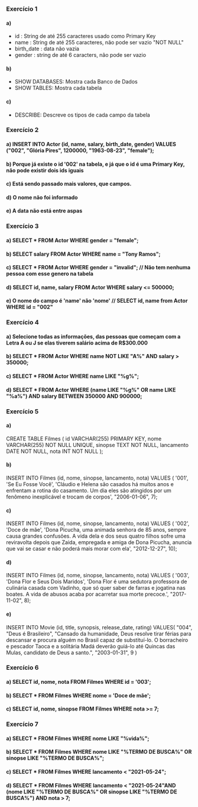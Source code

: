 ### Exercício 1

#### a)
* id : String de até 255 caracteres usado como Primary Key
* name : String de até 255 caracteres, não pode ser vazio "NOT NULL"
* birth_date : data não vazia
* gender : string de até 6 caracters, não pode ser vazio

#### b)
* SHOW DATABASES: Mostra cada Banco de Dados
* SHOW TABLES: Mostra cada tabela

#### c)

* DESCRIBE: Descreve os tipos de cada campo da tabela

### Exercício 2

#### a) INSERT INTO Actor (id, name, salary, birth_date, gender) VALUES ("002", "Glória Pires", 1200000, "1963-08-23", "female");

#### b) Porque já existe o id '002' na tabela, e já que o id é uma Primary Key, não pode existir dois ids iguais

#### c) Está sendo passado mais valores, que campos.

#### d) O nome não foi informado

#### e) A data não está entre aspas

### Exercício 3

#### a) SELECT * FROM Actor WHERE gender = "female";

#### b) SELECT salary FROM Actor WHERE name = "Tony Ramos";

#### c) SELECT * FROM Actor WHERE gender = "invalid"; // Não tem nenhuma pessoa com esse genero na tabela

#### d) SELECT id, name, salary FROM Actor WHERE salary <= 500000;

#### e) O nome do campo é 'name' não 'nome' // SELECT id, name from Actor WHERE id = "002"

### Exercício 4

#### a) Selecione todas as informações, das pessoas que começam com a Letra A ou J se elas tiverem salário acima de R$300.000

#### b) SELECT * FROM Actor WHERE name NOT LIKE "A%" AND salary > 350000;

#### c) SELECT * FROM Actor WHERE name LIKE "%g%";

#### d) SELECT * FROM Actor WHERE (name LIKE "%g%" OR name LIKE "%a%") AND salary BETWEEN 350000 AND 900000;

### Exercício 5

#### a) 
CREATE TABLE Filmes (
	id VARCHAR(255) PRIMARY KEY,
    nome VARCHAR(255) NOT NULL UNIQUE,
    sinopse TEXT NOT NULL,
    lancamento DATE NOT NULL,
    nota INT NOT NULL
);

#### b) 
INSERT INTO Filmes (id, nome, sinopse, lancamento, nota) VALUES ( '001', 'Se Eu Fosse Você', 
'Cláudio e Helena são casados há muitos anos e enfrentam a rotina do casamento. Um dia eles são atingidos por um fenômeno inexplicável e trocam de corpos',
"2006-01-06",
7);

#### c) 
INSERT INTO Filmes (id, nome, sinopse, lancamento, nota) VALUES ( '002', 'Doce de mãe', 
'Dona Picucha, uma animada senhora de 85 anos, sempre causa grandes confusões. A vida dela e dos seus quatro filhos sofre uma reviravolta depois que Zaida, empregada e amiga de Dona Picucha, anuncia que vai se casar e não poderá mais morar com ela',
"2012-12-27",
10);

#### d) 
INSERT INTO Filmes (id, nome, sinopse, lancamento, nota) VALUES ( '003', 'Dona Flor e Seus Dois Maridos', 
'Dona Flor é uma sedutora professora de culinária casada com Vadinho, que só quer saber de farras e jogatina nas boates. A vida de abusos acaba por acarretar sua morte precoce.',
"2017-11-02",
8);

#### e)
INSERT INTO Movie (id, title, synopsis, release_date, rating) 
VALUES(
	"004",
    "Deus é Brasileiro",
    "Cansado da humanidade, Deus resolve tirar férias para descansar e procura alguém no Brasil capaz de substituí-lo. O borracheiro e pescador Taoca e a solitária Madá deverão guiá-lo até Quincas das Mulas, candidato de Deus a santo.",
    "2003-01-31",
    9
)

### Exercício 6

#### a) SELECT id, nome, nota FROM Filmes WHERE id = '003';

#### b) SELECT * FROM Filmes WHERE nome = 'Doce de mãe';

#### c) SELECT id, nome, sinopse FROM Filmes WHERE nota >= 7;

### Exercício 7

#### a) SELECT * FROM Filmes WHERE nome LIKE "%vida%";

#### b) SELECT * FROM Filmes WHERE nome LIKE "%TERMO DE BUSCA%" OR sinopse LIKE "%TERMO DE BUSCA%";

#### c) SELECT * FROM Filmes WHERE lancamento < "2021-05-24";

#### d) SELECT * FROM Filmes WHERE lancamento < "2021-05-24"AND (nome LIKE "%TERMO DE BUSCA%" OR sinopse LIKE "%TERMO DE BUSCA%") AND nota > 7;